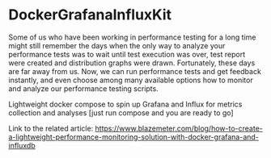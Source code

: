 # DockerGrafanaInfluxKit
Some of us who have been working in performance testing for a long time might still remember the days when the only way to analyze your performance tests was to wait until test execution was over, test report were created and distribution graphs were drawn. Fortunately, these days are far away from us. Now, we can run performance tests and get feedback instantly, and even choose among many available options how to monitor and analyze our performance testing scripts.

Lightweight docker compose to spin up Grafana and Influx for metrics collection and analyses [just run compose and you are ready to go]

Link to the related article: 
https://www.blazemeter.com/blog/how-to-create-a-lightweight-performance-monitoring-solution-with-docker-grafana-and-influxdb
